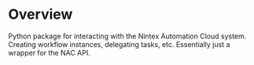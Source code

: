 # Overview

Python package for interacting with the Nintex Automation Cloud system. Creating workflow instances, delegating tasks, etc. Essentially just a wrapper for the NAC API.
